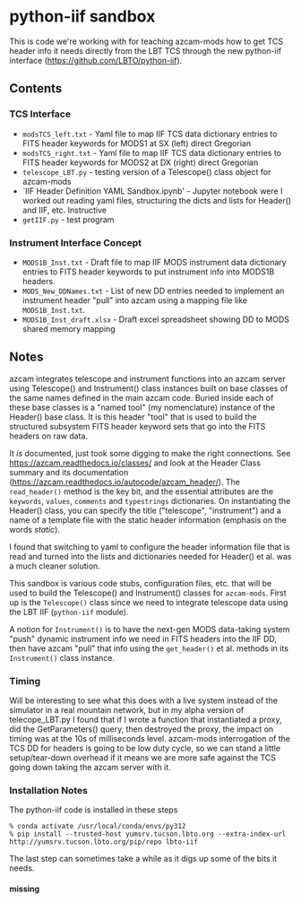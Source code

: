 # python-iif sandbox

This is code we're working with for teaching azcam-mods how to get
TCS header info it needs directly from the LBT TCS through the
new python-iif interface (https://github.com/LBTO/python-iif).

## Contents

### TCS Interface

 * `modsTCS_left.txt` - Yaml file to map IIF TCS data dictionary entries to FITS header keywords for MODS1 at SX (left) direct Gregorian
 * `modsTCS_right.txt` - Yaml file to map IIF TCS data dictionary entries to FITS header keywords for MODS2 at DX (right) direct Gregorian
 * `telescope_LBT.py` - testing version of a Telescope() class object for azcam-mods
 * `IIF Header Definition YAML Sandbox.ipynb' - Jupyter notebook were I worked out reading yaml files, structuring the dicts and lists for Header() and IIF, etc.  Instructive
 * `getIIF.py` - test program
 
 ### Instrument Interface Concept
 
 * `MODS1B_Inst.txt` - Draft file to map IIF MODS instrument data dictionary entries to FITS header keywords to put instrument info into MODS1B headers.
 * `MODS_New_DDNames.txt` - List of new DD entries needed to implement an instrument header "pull" into azcam using a mapping file like `MODS1B_Inst.txt`.
 * `MODS1B_Inst_draft.xlsx` - Draft excel spreadsheet showing DD to MODS shared memory mapping
 
 ## Notes
 
 azcam integrates telescope and instrument functions into an azcam server using Telescope() and Instrument() class instances built on base classes of the
 same names defined  in the main azcam code.  Buried inside each of these base classes is a "named tool" (my nomenclature) instance of the Header() base class.  It is this header "tool" that is used to build the structured subsystem FITS header keyword sets that go into the FITS headers on raw data.
 
It *is* documented, just took some digging to make the right connections.  See https://azcam.readthedocs.io/classes/ and look at the Header Class summary and its
documentation (https://azcam.readthedocs.io/autocode/azcam_header/).  The `read_header()` method is the key bit, and the essential attributes are 
the `keywords`, `values`, `comments` and `typestrings` dictionaries.  On instantiating the Header() class, you can specify the title ("telescope", "instrument") and a name
of a template file with the static header information (emphasis on the words *static*).

I found that switching to yaml to configure the header information file that is read and turned into the lists and dictionaries needed for Header() et al. was a much
cleaner solution.

This sandbox is various code stubs, configuration files, etc. that will be used to build the Telescope() and Instrument() classes for `azcam-mods`.  First up is the
`Telescope()` class since we need to integrate telescope data using the LBT IIF (`python-iif` module).  

A notion for `Instrument()` is to have the next-gen MODS data-taking system "push" dynamic instrument info we need in FITS headers into the IIF DD, then have
azcam "pull" that info using the `get_header()` et al. methods in its `Instrument()` class instance.

### Timing

Will be interesting to see what this does with a live system instead of the simulator in a real mountain network, but in my alpha version of telecope_LBT.py I found
that if I wrote a function that instantiated a proxy, did the GetParameters() query, then destroyed the proxy, the impact on timing was at the 10s of milliseconds level.
azcam-mods interrogation of the TCS DD for headers is going to be low duty cycle, so we can stand a little setup/tear-down overhead if it means we are more safe
against the TCS going down taking the azcam server with it. 

### Installation Notes

The python-iif code is installed in these steps
```shell
% conda activate /usr/local/conda/envs/py312
% pip install --trusted-host yumsrv.tucson.lbto.org --extra-index-url http://yumsrv.tucson.lbto.org/pip/repo lbto-iif
```
The last step can sometimes take a while as it digs up some of the bits it needs.  

#### missing 
